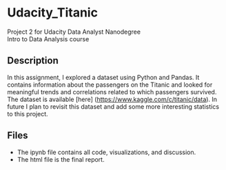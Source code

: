 # Udacity_Titanic
Project 2 for Udacity Data Analyst Nanodegree   
Intro to Data Analysis course

## Description
In this assignment, I explored a dataset using Python and Pandas. It contains information 
about the passengers on the Titanic and looked for meaningful trends and correlations 
related to which passengers survived. The dataset is available [here] 
(https://www.kaggle.com/c/titanic/data). In future I plan to revisit this dataset
and add some more interesting statistics to this project.

## Files
- The ipynb file contains all code, visualizations, and discussion.  
- The html file is the final report.  
